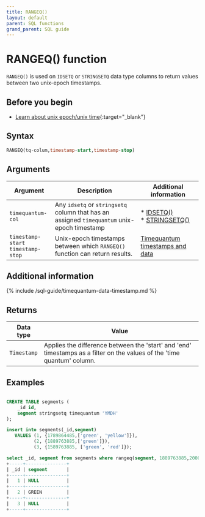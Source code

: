 ```yaml
---
title: RANGEQ()
layout: default
parent: SQL functions
grand_parent: SQL guide
---
```


# RANGEQ() function

`RANGEQ()` is used on `IDSETQ` or `STRINGSETQ` data type columns to return values between two unix-epoch timestamps.

## Before you begin
* [Learn about unix epoch/unix time](https://en.wikipedia.org/wiki/Unix_time){:target="_blank"}

## Syntax

```sql
RANGEQ(tq-colum,timestamp-start,timestamp-stop)
```

## Arguments

| Argument | Description | Additional information |
|---|---|---|
| `timequantum-col` | Any `idsetq` or `stringsetq` column that has an assigned `timequantum` unix-epoch timestamp | * [IDSETQ()](/docs/sql-guide/data-types/data-type-idsetq)<br/>* [STRINGSETQ()](/docs/sql-guide/data-types/data-type-stringsetq) |
| `timestamp-start`<br/>`timestamp-stop` | Unix-epoch timestamps between which `RANGEQ()` function can return results. | [Timequantum timestamps and data](#timequantum-timestamps-and-data) |

## Additional information

{% include /sql-guide/timequantum-data-timestamp.md %}

## Returns

| Data type | Value |
|---|---|
| `Timestamp` |  Applies the difference between the 'start' and 'end' timestamps as a filter on the values of the 'time quantum' column. |

<!--Hey @Garrett! I wrote this based on the results in the example.

Returns values including `timestamp-start` and `timestamp-stop`

-->
## Examples

```sql

CREATE TABLE segments (
    _id id,
    segment stringsetq timequantum 'YMDH'
);

insert into segments(_id,segment)
   VALUES (1, {1789864485,['green', 'yellow']}),
          (2, {1889763885,['green']}),
          (3, {1589763885, ['green', 'red']});

select _id, segment from segments where rangeq(segment, 1889763885,2000000000);
+-----+---------------+
| _id | segment       |
+-----+---------------+
|   1 | NULL          |
+-----+---------------+
|   2 | GREEN         |
+-----+---------------+
|   3 | NULL          |
+-----+---------------+
```
